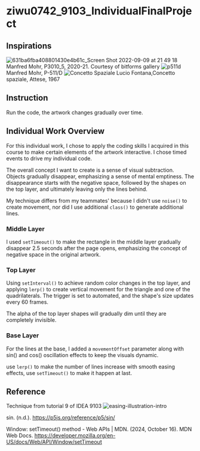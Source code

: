 # ziwu0742_9103_IndividualFinalProject

## Inspirations
![631ba6fba408801430e4b61c_Screen Shot 2022-09-09 at 21 49 18](https://github.com/user-attachments/assets/be5200e4-e40c-4d3a-8e2b-f8081c3017d5) 
Manfred Mohr, P3010_5, 2020-21. Courtesy of bitforms gallery
![p511d](https://github.com/user-attachments/assets/8128fe6f-0c45-4c2a-99ed-e6a2f758f31a)
Manfred Mohr, P-511/D
![Concetto Spaziale](https://github.com/user-attachments/assets/22718d74-fc3c-4117-af67-f620b4063975)
Lucio Fontana,Concetto spaziale, Attese, 1967

## Instruction 
Run the code, the artwork changes gradually over time. 

## Individual Work Overview
For this individual work, I chose to apply the coding skills I acquired in this course to make certain elements of the artwork interactive. I chose timed events to drive my individual code. 

The overall concept I want to create is a sense of visual subtraction. Objects gradually disappear, emphasizing a sense of mental emptiness. The disappearance starts with the negative space, followed by the shapes on the top layer, and ultimately leaving only the lines behind. 

My technique differs from my teammates' because I didn't use `noise()` to create movement, nor did I use additional `class()` to generate additional lines.

### Middle Layer

I used `setTimeout()` to make the rectangle in the middle layer gradually disappear 2.5 seconds after the page opens, emphasizing the concept of negative space in the original artwork. 

### Top Layer

Using `setInterval()` to achieve random color changes in the top layer, and applying `lerp()` to create vertical movement for the triangle and one of the quadrilaterals. The trigger is set to automated, and the shape's size updates every 60 frames. 

The alpha of the top layer shapes will gradually dim until they are completely invisible. 

### Base Layer 
For the lines at the base, I added a `movementOffset` parameter along with sin() and cos() oscillation effects to keep the visuals dynamic.

use `lerp()` to make the number of lines increase with smooth easing effects, use `setTimeout()` to make it happen at last. 

## Reference

Technique from tutorial 9 of IDEA 9103 ![easing-illustration-intro](https://github.com/user-attachments/assets/61ed5157-1ef3-4ccc-bba6-e3737b1c7d83) 

sin. (n.d.). https://p5js.org/reference/p5/sin/

Window: setTimeout() method - Web APIs | MDN. (2024, October 16). MDN Web Docs. https://developer.mozilla.org/en-US/docs/Web/API/Window/setTimeout 
